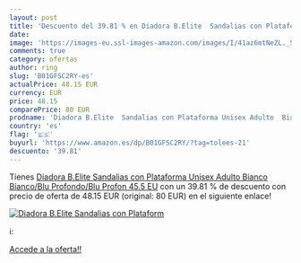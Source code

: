 ```yaml
---
layout: post
title: 'Descuento del 39.81 % en Diadora B.Elite  Sandalias con Plataform'
date: 
image: 'https://images-eu.ssl-images-amazon.com/images/I/41az6mtNeZL._SL200_.jpg'
comments: true
category: ofertas
author: ring
slug: 'B01GFSC2RY-es'
actualPrice: 48.15 EUR
currency: EUR
price: 48.15
comparePrice: 80 EUR
prodname: 'Diadora B.Elite  Sandalias con Plataforma Unisex Adulto  Bianco  Bianco/Blu Profondo/Blu Profon   45.5 EU'
country: 'es'
flag: '🇪🇸'
buyurl: 'https://www.amazon.es/dp/B01GFSC2RY/?tag=tolees-21'
descuento: '39.81'
---
```


Tienes [Diadora B.Elite  Sandalias con Plataforma Unisex Adulto  Bianco  Bianco/Blu Profondo/Blu Profon   45.5 EU](https://www.amazon.es/dp/B01GFSC2RY/?tag=tolees-21) con un 39.81 % de descuento con precio de oferta de 48.15 EUR (original: 80 EUR) en el siguiente enlace!

[![Diadora B.Elite  Sandalias con Plataform](https://images-eu.ssl-images-amazon.com/images/I/41az6mtNeZL._SL200_.jpg)](https://www.amazon.es/dp/B01GFSC2RY/?tag=tolees-21)

ℹ️:


[Accede a la oferta!!](https://www.amazon.es/dp/B01GFSC2RY/?tag=tolees-21)
